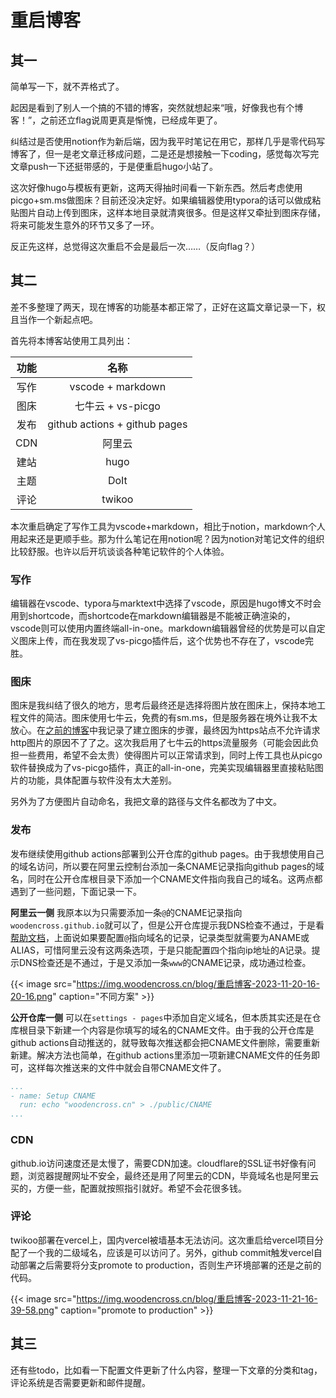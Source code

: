 # 重启博客

<!--more-->

## 其一

简单写一下，就不弄格式了。

起因是看到了别人一个搞的不错的博客，突然就想起来“哦，好像我也有个博客！”，之前还立flag说周更真是惭愧，已经成年更了。

纠结过是否使用notion作为新后端，因为我平时笔记在用它，那样几乎是零代码写博客了，但一是老文章迁移成问题，二是还是想接触一下coding，感觉每次写完文章push一下还挺带感的，于是便重启hugo小站了。

这次好像hugo与模板有更新，这两天得抽时间看一下新东西。然后考虑使用picgo+sm.ms做图床？目前还没决定好。如果编辑器使用typora的话可以做成粘贴图片自动上传到图床，这样本地目录就清爽很多。但是这样又牵扯到图床存储，将来可能发生意外的环节又多了一环。

反正先这样，总觉得这次重启不会是最后一次……（反向flag？）

## 其二

差不多整理了两天，现在博客的功能基本都正常了，正好在这篇文章记录一下，权且当作一个新起点吧。

首先将本博客站使用工具列出：

| 功能 | 名称 |
|:---:|:---:|
| 写作 | vscode + markdown |
| 图床 | 七牛云 + vs-picgo |
| 发布 | github actions + github pages|
| CDN | 阿里云 |
| 建站 | hugo |
| 主题 | DoIt |
| 评论 | twikoo |

本次重启确定了写作工具为vscode+markdown，相比于notion，markdown个人用起来还是更顺手些。那为什么笔记在用notion呢？因为notion对笔记文件的组织比较舒服。也许以后开坑谈谈各种笔记软件的个人体验。

### 写作

编辑器在vscode、typora与marktext中选择了vscode，原因是hugo博文不时会用到shortcode，而shortcode在markdown编辑器是不能被正确渲染的，vscode则可以使用内置终端all-in-one。markdown编辑器曾经的优势是可以自定义图床上传，而在我发现了vs-picgo插件后，这个优势也不存在了，vscode完胜。

### 图床

图床是我纠结了很久的地方，思考后最终还是选择将图片放在图床上，保持本地工程文件的简洁。图床使用七牛云，免费的有sm.ms，但是服务器在境外让我不太放心。在[之前的博客](https://woodencross.cn/%E4%B8%AA%E4%BA%BA%E5%9B%BE%E5%BA%8A%E6%90%AD%E5%BB%BA%E5%8E%86%E7%A8%8B/)中我记录了建立图床的步骤，最终因为https站点不允许请求http图片的原因不了了之。这次我启用了七牛云的https流量服务（可能会因此负担一些费用，希望不会太贵）使得图片可以正常请求到，同时上传工具也从picgo软件替换成为了vs-picgo插件，真正的all-in-one，完美实现编辑器里直接粘贴图片的功能，具体配置与软件没有太大差别。

另外为了方便图片自动命名，我把文章的路径与文件名都改为了中文。

### 发布

发布继续使用github actions部署到公开仓库的github pages。由于我想使用自己的域名访问，所以要在阿里云控制台添加一条CNAME记录指向github pages的域名，同时在公开仓库根目录下添加一个CNAME文件指向我自己的域名。这两点都遇到了一些问题，下面记录一下。

**阿里云一侧** 我原本以为只需要添加一条`@`的CNAME记录指向`woodencross.github.io`就可以了，但是公开仓库提示我DNS检查不通过，于是看[帮助文档](https://docs.github.com/zh/pages/configuring-a-custom-domain-for-your-github-pages-site/managing-a-custom-domain-for-your-github-pages-site)，上面说如果要配置`@`指向域名的记录，记录类型就需要为ANAME或ALIAS，可惜阿里云没有这两条选项，于是只能配置四个指向ip地址的A记录。提示DNS检查还是不通过，于是又添加一条`www`的CNAME记录，成功通过检查。

{{< image src="https://img.woodencross.cn/blog/重启博客-2023-11-20-16-20-16.png" caption="不同方案" >}}

**公开仓库一侧** 可以在`settings - pages`中添加自定义域名，但本质其实还是在仓库根目录下新建一个内容是你填写的域名的CNAME文件。由于我的公开仓库是github actions自动推送的，就导致每次推送都会把CNAME文件删除，需要重新新建。解决方法也简单，在github actions里添加一项新建CNAME文件的任务即可，这样每次推送来的文件中就会自带CNAME文件了。
```yaml
...
- name: Setup CNAME
  run: echo "woodencross.cn" > ./public/CNAME
...
```

### CDN

github.io访问速度还是太慢了，需要CDN加速。cloudflare的SSL证书好像有问题，浏览器提醒网址不安全，最终还是用了阿里云的CDN，毕竟域名也是阿里云买的，方便一些，配置就按照指引就好。希望不会花很多钱。

### 评论

twikoo部署在vercel上，国内vercel被墙基本无法访问。这次重启给vercel项目分配了一个我的二级域名，应该是可以访问了。另外，github commit触发vercel自动部署之后需要将分支promote to production，否则生产环境部署的还是之前的代码。

{{< image src="https://img.woodencross.cn/blog/重启博客-2023-11-21-16-39-58.png" caption="promote to production" >}}

## 其三

还有些todo，比如看一下配置文件更新了什么内容，整理一下文章的分类和tag，评论系统是否需要更新和邮件提醒。
